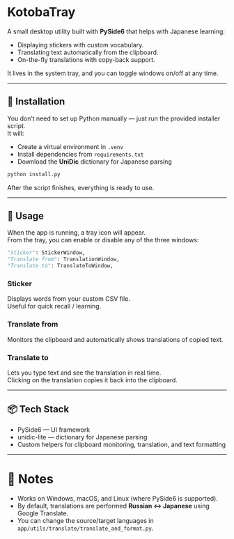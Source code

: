 # KotobaTray

A small desktop utility built with **PySide6** that helps with Japanese learning:  
- Displaying stickers with custom vocabulary.  
- Translating text automatically from the clipboard.  
- On-the-fly translations with copy-back support.  

It lives in the system tray, and you can toggle windows on/off at any time.

---

## 🔧 Installation

You don’t need to set up Python manually — just run the provided installer script.  
It will:
- Create a virtual environment in `.venv`
- Install dependencies from `requirements.txt`
- Download the **UniDic** dictionary for Japanese parsing

```bash
python install.py
```

After the script finishes, everything is ready to use.

---

## 🚀 Usage

When the app is running, a tray icon will appear.  
From the tray, you can enable or disable any of the three windows:

```python
"Sticker": StickerWindow,
"Translate from": TranslationWindow,
"Translate to": TranslateToWindow,
```

### Sticker
Displays words from your custom CSV file.  
Useful for quick recall / learning.  

### Translate from
Monitors the clipboard and automatically shows translations of copied text.  

### Translate to
Lets you type text and see the translation in real time.  
Clicking on the translation copies it back into the clipboard.  

---

## 📦 Tech Stack
- PySide6 — UI framework  
- unidic-lite — dictionary for Japanese parsing  
- Custom helpers for clipboard monitoring, translation, and text formatting  

---

# 📝 Notes
- Works on Windows, macOS, and Linux (where PySide6 is supported).
- By default, translations are performed **Russian ↔ Japanese** using Google Translate.  
- You can change the source/target languages in `app/utils/translate/translate_and_format.py`.